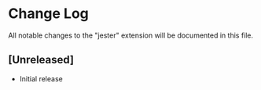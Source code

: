 # Change Log
All notable changes to the "jester" extension will be documented in this file.

## [Unreleased]
- Initial release